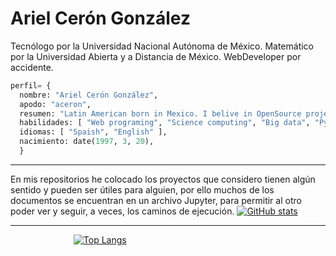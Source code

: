 # Ariel Cerón González

Tecnólogo por la Universidad Nacional Autónoma de México. Matemático por la Universidad Abierta y a Distancia de México. WebDeveloper por accidente.

```python
perfil= {
  nombre: "Ariel Cerón González",
  apodo: "aceron",
  resumen: "Latin American born in Mexico. I belive in OpenSource project, in the democratization of science and I think the south always will resurface",
  habilidades: [ "Web programing", "Science computing", "Big data", "Python"], 
  idiomas: [ "Spaish", "English" ],
  nacimiento: date(1997, 3, 20),
  }
```

---
En mis repositorios he colocado los proyectos que considero tienen algún sentido y pueden ser útiles para alguien, por ello muchos de los documentos se encuentran en un archivo Jupyter, para permitir al otro poder ver y seguir, a veces, los caminos de ejecución.
<a href="#" > ![GitHub stats](https://github-readme-stats.vercel.app/api?username=a-ceron&show_icons=true&theme=github_dark)</a>   

---

<a href="#" style="margin-left:20%">![Top Langs](https://github-readme-stats.vercel.app/api/top-langs/?username=a-ceron&layout=compact&theme=github_dark)</a>   

